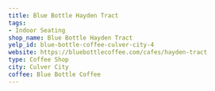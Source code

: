 ```yaml
---
title: Blue Bottle Hayden Tract
tags:
- Indoor Seating
shop_name: Blue Bottle Hayden Tract
yelp_id: blue-bottle-coffee-culver-city-4
website: https://bluebottlecoffee.com/cafes/hayden-tract
type: Coffee Shop
city: Culver City
coffee: Blue Bottle Coffee
---
```

